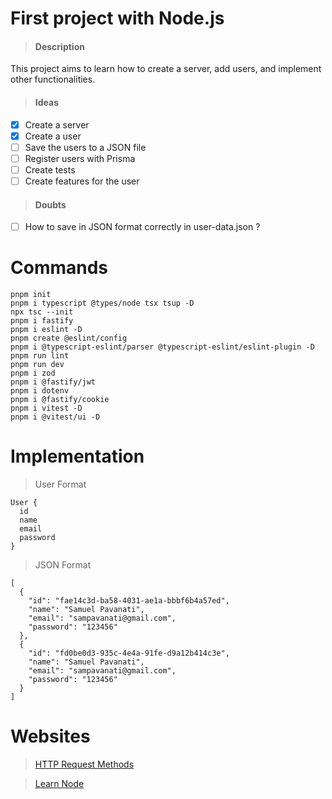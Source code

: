 # First project with Node.js

> #### Description

This project aims to learn how to create a server, add users, and implement other functionalities.

> #### Ideas

- [x] Create a server
- [x] Create a user
- [ ] Save the users to a JSON file
- [ ] Register users with Prisma
- [ ] Create tests
- [ ] Create features for the user

> #### Doubts

- [ ] How to save in JSON format correctly in user-data.json ?

# Commands

```
pnpm init
pnpm i typescript @types/node tsx tsup -D
npx tsc --init
pnpm i fastify
pnpm i eslint -D
pnpm create @eslint/config
pnpm i @typescript-eslint/parser @typescript-eslint/eslint-plugin -D
pnpm run lint
pnpm run dev
pnpm i zod
pnpm i @fastify/jwt
pnpm i dotenv
pnpm i @fastify/cookie
pnpm i vitest -D
pnpm i @vitest/ui -D
```

# Implementation

> User Format
```
User {
  id
  name
  email
  password
}
```

> JSON Format
```
[
  {
    "id": "fae14c3d-ba58-4031-ae1a-bbbf6b4a57ed",
    "name": "Samuel Pavanati",
    "email": "sampavanati@gmail.com",
    "password": "123456"
  },
  {
    "id": "fd0be0d3-935c-4e4a-91fe-d9a12b414c3e",
    "name": "Samuel Pavanati",
    "email": "sampavanati@gmail.com",
    "password": "123456"
  }
]
```

# Websites

> [HTTP Request Methods](https://www.w3schools.com/tags/ref_httpmethods.asp)

> [Learn Node](https://nodejs.org/en/learn/getting-started/introduction-to-nodejs)
